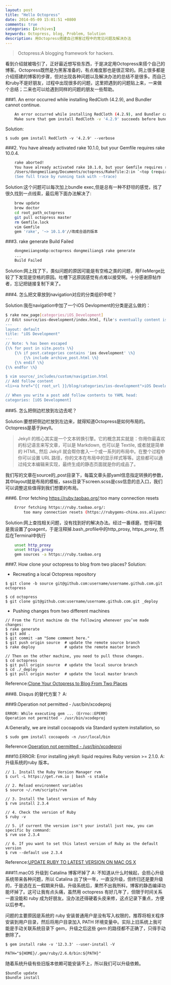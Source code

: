 ```yaml
---
layout: post
title: "Hello Octopress"
date: 2014-05-09 15:01:51 +0800
comments: true
categories: [Archives]
keywords: Octopress, blog, Problem, Solution
description: 用Octopress搭建自己博客过程中的常见问题及解决办法
---
```

> Octopress:A blogging framework for hackers.

看到介绍就被吸引了，正好最近想写些东西，于是决定用Octopress来搭个自己的博客。Octopress既然是为黑客准备的，有点难度那也是很正常的。网上很多都是介绍搭建的博客的步骤，但对出现各种问题以及解决办法的总结不是很多。而自己和ruby不是好朋友，过程中出现很多的问题，这里把遇到的问题贴上来，一来做个总结；二来也可以给遇到同样的问题的朋友一些帮助。

###1. An error occurred while installing RedCloth (4.2.9), and Bundler cannot continue.  
```bash
	An error occurred while installing RedCloth (4.2.9), and Bundler cannot continue.  
	Make sure that gem install RedCloth -v '4.2.9' succeeds before bundling.  
```

Solution:  

```
$ sudo gem install RedCloth -v '4.2.9' --verbose
```

###2. You have already activated rake 10.1.0, but your Gemfile requires rake 10.0.4.
```bash
	rake aborted!  
	You have already activated rake 10.1.0, but your Gemfile requires rake 10.0.4. Prepending `bundle exec` to your command may solve this.
	/Users/dongmeiliang/Documents/octopress/Rakefile:2:in `<top (required)>'
	(See full trace by running task with --trace)
```

Solution:这个问题可以每次加上bundle exec,但是总有一种不舒坦的感觉，找了很久找到一点线索，最后用下面办法解决了:  
```bash
	brew update
	brew doctor
	cd root_path_octopress
	git pull octopress master
	rm Gemfile.lock
	vim Gemfile
	gem 'rake', '~> 10.1.0'//改成合适的版本
```
<!-- more -->

###3. rake generate Build Failed
```bash
	dongmeiiangsmbp:octopress dongmeiliang$ rake generate
	...
	Build Failed
```

Solution:网上找了下，类似问题的原因可能是有空格之类的问题，用FileMerge比较了下发现是空格的原因。吐槽下这原因感觉有点难以接受啊。十分感谢原帖作者，忘记把链接复制下来了。

###4. 怎么把文章放到navigation对应的分类组织中呢？

Solution:我在navigation中加了一个iOS Devlopment的分类是这么做的：
```bash
$ rake new_page[categories/iOS_Development]  
// Edit source/ios-development/index.html, file's eventually content is:
---
layout: default
title: "iOS Development"
---
// Note: % has been escaped
{\% for post in site.posts \%}
    {\% if post.categories contains 'ios development' \%}
        {\% include archive_post.html \%}
    {\% endif \%}
{\% endfor \%}

$ vim source/_includes/custom/navigation.html
// Add follow content
<li><a href="{{ root_url }}/blog/categories/ios-development">iOS Development</a></li>

// When you write a post add follow contents to YAML head:
categories: [iOS Development]
```

###5. 怎么把侧边栏放到左边去呢？

Solution:要想把侧边栏放到左边来，就得知道Octopress是如何布局的。Octopress是基于jkeyll。  
> Jekyll 的核心其实是一个文本转换引擎。它的概念其实就是：你用你最喜欢的标记语言来写文章，可以是 Markdown, 也可以是 Textile, 或者就是简单的 HTML, 然后 Jekyll 就会帮你套入一个或一系列的布局中。在整个过程中你可以设置 URL 路径，你的文本在布局中的显示样式等等。这些都可以通过纯文本编辑来实现，最终生成的静态页面就是你的成品了。

我们写的文章在source的_post目录下，每篇文章头部yaml信息指定转换的参数，其中layout就是布局的模板，sass目录下screen.scss是css信息的总入口，我们可以调整这些值得到我们想要的布局。


###6. Error fetching <https://ruby.taobao.org/>:too many connection resets

```bash
	Error fetching https://ruby.taobao.org/:
    	too many connection resets (https://rubygems-china.oss.aliyuncs.com/specs.4.8.gz)
```

Solution:网上查找相关问题，没有找到好的解决办法。经过一番琢磨，觉得可能是我设置了goagent，于是注释掉.bash_profile中的http_prosy, https_proxy, 然后在Terminal中执行  
```bash
	unset http_proxy  
	unset https_proxy  
	gem sources -a https://ruby.taobao.org  
```

###7. How clone your octopress to blog from two places?
Solution:

* Recreating a local Octopress repository

```
$ git clone -b source git@github.com:username/username.github.com.git octopress

$ cd octopress
$ git clone git@github.com:username/username.github.com.git _deploy 

```

* Pushing changes from two different machines

```
// From the first machine do the following whenever you’ve made changes:
$ rake generate
$ git add .
$ git commit -am "Some comment here." 
$ git push origin source  # update the remote source branch 
$ rake deploy             # update the remote master branch

// Then on the other machine, you need to pull those changes.
$ cd octopress
$ git pull origin source  # update the local source branch
$ cd ./_deploy
$ git pull origin master  # update the local master branch
```

Reference:[Clone Your Octopress to Blog From Two Places](http://blog.zerosharp.com/clone-your-octopress-to-blog-from-two-places/)  

###8. Disqus 的替代方案？
A: 

###9.Operation not permitted - /usr/bin/xcodeproj 

```
ERROR: While executing gem ... (Errno::EPERM)
Operation not permitted - /usr/bin/xcodeproj
```
A:Generally, we are install cocoapods via Standard system installation, so

```
$ sudo gem install cocoapods -n /usr/local/bin
```
Reference:[Operation not permitted - /usr/bin/xcodeproj](https://github.com/CocoaPods/CocoaPods/issues/3692)

###10.ERROR:  Error installing jekyll: liquid requires Ruby version >= 2.1.0.
A:升级系统的ruby 版本。

```
// 1. Install the Ruby Version Manager rvm
$ curl -L https://get.rvm.io | bash -s stable

// 2. Reload environment variables
$ source ~/.rvm/scripts/rvm

// 3. Install the latest version of Ruby
$ rvm install 2.3.4

// 4. Check the version of Ruby
$ ruby -v

// 5. if current the version isn't your install just now, you can specific by command:
$ rvm use 2.3.4

// 6. If you want to set this latest version of Ruby as the default version
$ rvm --default use 2.3.4
```
Reference:[UPDATE RUBY TO LATEST VERSION ON MAC OS X](http://codingpad.maryspad.com/2017/04/29/update-mac-os-x-to-the-current-version-of-ruby/)      

###11.macOS 升级到 Catalina 博客坏掉了
A: 不知道从什么时候起，会担心升级系统带来各种问题，所以 Catalina 出了快一年，一直没升级，但终归还是要升级的，于是选在五一假期来升级。升级系统后，果然不出我所料，博客的静态编译功能坏掉了。这可让我有点头痛，虽然用 octopress 有好几年了，但限于时间关系一直没能和 ruby 成为好朋友。没办法还得硬着头皮来修，这点记录下重点，方便以后参考。  

问题的主要原因是系统的 ruby 安装普通用户是没有写入权限的，推荐将相关程序安装到用户目录，然后将用户目录加入 PATH 环境变量中。实际上旧系统上我可能是手动关联系统目录下 gem，升级之后这些 gem 的路径都不正确了，只得手动删除了。  

```
$ gem install rake -v '12.3.3' --user-install -V

PATH="${HOME}/.gem/ruby/2.6.0/bin:${PATH}"
```

随着系统升级有些旧版本依赖可能安装不上，所以我们可以升级依赖。  

```
$bundle update
$bundle install
```




